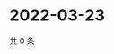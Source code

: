 # 2022-03-23

共 0 条

<!-- BEGIN WEIBO -->
<!-- 最后更新时间 Wed Mar 23 2022 07:15:25 GMT+0800 (China Standard Time) -->

<!-- END WEIBO -->
